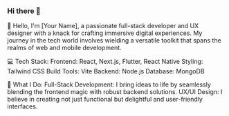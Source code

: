 ### Hi there 👋

👋 Hello, I'm [Your Name], a passionate full-stack developer and UX designer with a knack for crafting immersive digital experiences. My journey in the tech world involves wielding a versatile toolkit that spans the realms of web and mobile development.

💻 Tech Stack:
Frontend: React, Next.js, Flutter, React Native
Styling: Tailwind CSS
Build Tools: Vite
Backend: Node.js
Database: MongoDB

🚀 What I Do:
Full-Stack Development: I bring ideas to life by seamlessly blending the frontend magic with robust backend solutions.
UX/UI Design: I believe in creating not just functional but delightful and user-friendly interfaces.
